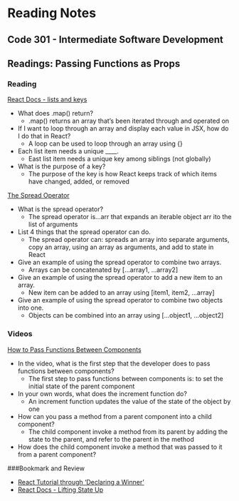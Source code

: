 # Reading Notes


## Code 301 - Intermediate Software Development


## Readings: Passing Functions as Props

### Reading

[React Docs - lists and keys](https://reactjs.org/docs/lists-and-keys.html)

- What does .map() return?
  - .map() returns an array that’s been iterated through and operated on
- If I want to loop through an array and display each value in JSX, how do I do that in React?
  - A loop can be used to loop through an array using {}
- Each list item needs a unique ____.
  - East list item needs a unique key among siblings (not globally)
- What is the purpose of a key?
  - The purpose of the key is how React keeps track of which items have changed, added, or removed


[The Spread Operator](https://medium.com/coding-at-dawn/how-to-use-the-spread-operator-in-javascript-b9e4a8b06fab)

- What is the spread operator?
  - The spread operator is...arr that expands an iterable object arr ito the list of arguments
- List 4 things that the spread operator can do.
  - The spread operator can: spreads an array into separate arguments, copy an array, using an array as arguments, and add to state in React
- Give an example of using the spread operator to combine two arrays.
  - Arrays can be concatenated by [...array1, ...array2]
- Give an example of using the spread operator to add a new item to an array.
  - New item can be added to an array using [item1, item2, ...array]
- Give an example of using the spread operator to combine two objects into one.
  - Objects can be combined into an array using [...object1, ...object2]


### Videos

[How to Pass Functions Between Components](https://www.youtube.com/watch?v=c05OL7XbwXU)

- In the video, what is the first step that the developer does to pass functions between components?
  - The first step to pass functions between components is: to set the initial state of the parent component
- In your own words, what does the increment function do?
  - An increment function updates the value of the state of the object by one
- How can you pass a method from a parent component into a child component?
  - The child component invoke a method from its parent by adding the state to the parent, and refer to the parent in the method
- How does the child component invoke a method that was passed to it from a parent component?


###Bookmark and Review

- [React Tutorial through ‘Declaring a Winner’](https://reactjs.org/tutorial/tutorial.html)
- [React Docs - Lifting State Up](https://reactjs.org/docs/lifting-state-up.html)


